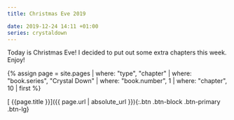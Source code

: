 ```yaml
---
title: Christmas Eve 2019

date: 2019-12-24 14:11 +01:00
series: crystaldown
---
```

Today is Christmas Eve! I decided to put out some extra chapters this week. Enjoy!

{% assign page = site.pages
  | where: "type", "chapter"
  | where: "book.series", "Crystal Down"
  | where: "book.number", 1
  | where: "chapter", 10
  | first %}

[ {{page.title }}]({{ page.url | absolute_url }}){:.btn .btn-block .btn-primary .btn-lg}
<!--more-->
